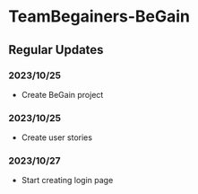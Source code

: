 # TeamBegainers-BeGain

## Regular Updates

### 2023/10/25
 - Create BeGain project

### 2023/10/25
 - Create user stories
### 2023/10/27
 - Start creating login page


